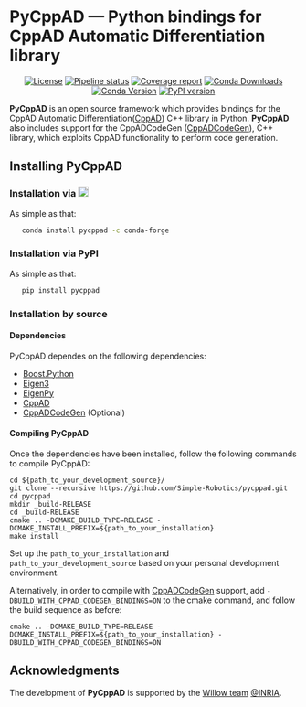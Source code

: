 PyCppAD — Python bindings for CppAD Automatic Differentiation library
======

<p align="center">
    <a href="https://opensource.org/licenses/BSD-3-Clause"><img src="https://img.shields.io/badge/License-BSD%203--Clause-green.svg" alt="License"/></a>
    <a href="https://gitlab.laas.fr/Simple-Robotics/pycppad/commits/master"><img src="https://gitlab.laas.fr/Simple-Robotics/pycppad/badges/master/pipeline.svg" alt="Pipeline status" /></a>
    <a href="http://projects.laas.fr/gepetto/doc/Simple-Robotics/pycppad/master/coverage/"><img src="https://gitlab.laas.fr/Simple-Robotics/pycppad/badges/master/coverage.svg?job=doc-coverage" alt="Coverage report" /></a>
    <a href="https://anaconda.org/conda-forge/pycppad"><img src="https://img.shields.io/conda/dn/conda-forge/pycppad.svg" alt="Conda Downloads"/></a>
    <a href="https://anaconda.org/conda-forge/pycppad"><img src="https://img.shields.io/conda/vn/conda-forge/pycppad.svg" alt="Conda Version"/></a>
    <a href="https://badge.fury.io/py/pycppad"><img src="https://badge.fury.io/py/pycppad.svg" alt="PyPI version"></a>
</p>

**PyCppAD** is an open source framework which provides bindings for the CppAD Automatic Differentiation([CppAD](https://coin-or.github.io/CppAD/doc/cppad.htm)) C++ library in Python.
**PyCppAD** also includes support for the CppADCodeGen ([CppADCodeGen](https://github.com/joaoleal/CppADCodeGen)), C++ library, which exploits CppAD functionality to perform code generation.

## Installing PyCppAD

### Installation via <img src="https://s3.amazonaws.com/conda-dev/conda_logo.svg" height="18">

As simple as that:
```bash
   conda install pycppad -c conda-forge
```

### Installation via PyPI

As simple as that:
```bash
   pip install pycppad
```

### Installation by source

#### Dependencies

PyCppAD dependes on the following dependencies:
* [Boost.Python](http://boostorg.github.io/python/doc/html/index.html)
* [Eigen3](https://eigen.tuxfamily.org)
* [EigenPy](https://github.com/stack-of-tasks/eigenpy)
* [CppAD](https://coin-or.github.io/CppAD/doc/install.htm)
* [CppADCodeGen](https://github.com/joaoleal/CppADCodeGen) (Optional)

#### Compiling PyCppAD

Once the dependencies have been installed, follow the following commands to compile PyCppAD:

```
cd ${path_to_your_development_source}/
git clone --recursive https://github.com/Simple-Robotics/pycppad.git
cd pycppad
mkdir _build-RELEASE
cd _build-RELEASE
cmake .. -DCMAKE_BUILD_TYPE=RELEASE -DCMAKE_INSTALL_PREFIX=${path_to_your_installation}
make install
```

Set up the `path_to_your_installation` and `path_to_your_development_source` based on your personal development environment.

Alternatively, in order to compile with [CppADCodeGen](https://github.com/joaoleal/CppADCodeGen) support, add `-DBUILD_WITH_CPPAD_CODEGEN_BINDINGS=ON` to the cmake command, and follow the build sequence as before:

```
cmake .. -DCMAKE_BUILD_TYPE=RELEASE -DCMAKE_INSTALL_PREFIX=${path_to_your_installation} -DBUILD_WITH_CPPAD_CODEGEN_BINDINGS=ON
```

## Acknowledgments

The development of **PyCppAD** is supported by the [Willow team](https://www.di.ens.fr/willow/) [@INRIA](http://www.inria.fr).
